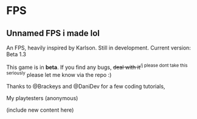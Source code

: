 # FPS
Unnamed FPS i made lol
--------------------
An FPS, heavily inspired by Karlson. Still in development. Current version: Beta 1.3

This game is in **beta**. If you find any bugs, ~~deal with it~~<sup>/j please dont take this seriously</sup> please let me know via the repo :)

Thanks to @Brackeys and @DaniDev for a few coding tutorials,

My playtesters (anonymous)

(include new content here)
